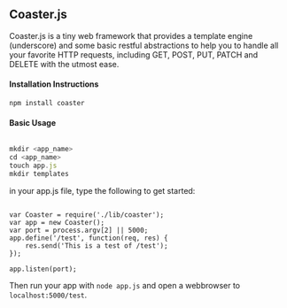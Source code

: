 ## Coaster.js

Coaster.js is a tiny web framework that provides a template engine (underscore) and some basic restful abstractions to help you to handle all your favorite HTTP requests, including GET, POST, PUT, PATCH and DELETE with the utmost ease. 

#### Installation Instructions

````npm install coaster````

#### Basic Usage

````javascript

mkdir <app_name>
cd <app_name>
touch app.js
mkdir templates
````

in your app.js file, type the following to get started: 

````

var Coaster = require('./lib/coaster');
var app = new Coaster();
var port = process.argv[2] || 5000;
app.define('/test', function(req, res) {
    res.send('This is a test of /test');
});

app.listen(port);

````

Then run your app with `node app.js` and open a webbrowser to `localhost:5000/test`.
